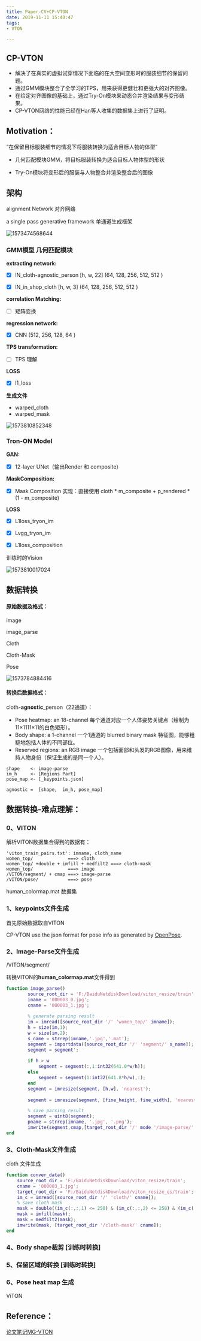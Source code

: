 ```yaml
---
title: Paper-CV+CP-VTON
date: 2019-11-11 15:40:47
tags:
- VTON

---
```


## CP-VTON

- 解决了在真实的虚拟试穿情况下面临的在大空间变形时的服装细节的保留问题。
- 通过GMM模块整合了全学习的TPS，用来获得更健壮和更强大的对齐图像。
- 在给定对齐图像的基础上，通过Try-On模块来动态合并渲染结果与变形结果。
- CP-VTON网络的性能已经在Han等人收集的数据集上进行了证明。



## Motivation：

“在保留目标服装细节的情况下将服装转换为适合目标人物的体型”

- 几何匹配模块GMM，将目标服装转换为适合目标人物体型的形状

- Try-On模块将变形后的服装与人物整合并渲染整合后的图像



## 架构

alignment Network 对齐网络

a single pass generative framework 单通道生成框架

![1573474568644](Paper-CV+CP-VTON/1573474568644.png)

### GMM模型 几何匹配模块

**extracting network:**

- [x] IN_cloth-agnostic_person [h, w, 22]  (64, 128, 256, 512, 512 )

- [x] IN_in_shop_cloth [h, w, 3]  (64, 128, 256, 512, 512 )

**correlation Matching:**

- [ ] 矩阵变换

**regression network:**

- [x] CNN (512, 256, 128, 64 )

**TPS transformation:**

- [ ] TPS 理解

**LOSS**

- [x] l1_loss 

**生成文件**

- warped_cloth
- warped_mask

![1573810852348](Paper-CV+CP-VTON/1573810852348.png)




### Tron-ON Model

**GAN:**

- [x] 12-layer UNet（输出Render 和 composite）

**MaskComposition:**

- [x] Mask Composition 实现：直接使用 cloth * m_composite + p_rendered * (1 - m_composite)

**LOSS**

- [x] L1loss_tryon_im
- [x] Lvgg_tryon_im
- [x] L1loss_composition



训练时的Vision

![1573810017024](Paper-CV+CP-VTON/1573810017024.png)

## 数据转换

#### 原始数据及格式：

image

image_parse

Cloth

Cloth-Mask

Pose

![1573784884416](Paper-CV+CP-VTON/1573784884416.png)



#### 转换后数据格式：

cloth-**agnostic**_person（22通道）：

- Pose heatmap: an 18-channel 每个通道对应一个人体姿势关键点（绘制为11×1111×11的白色矩形）。
- Body shape: a 1-channel  一个1通道的 blurred binary mask 特征图，能够粗糙地包括人体的不同部位。
- Reserved regions: an RGB image 一个包括面部和头发的RGB图像，用来维持人物身份（保证生成的是同一个人）。

```
shape 	 <- image-parse
im_h 	 <- [Regions Part]
pose_map <- [_keypoints.json]

agnostic =  [shape,  im_h, pose_map]
```



## 数据转换-难点理解：

### 0、VITON 

解析VITON数据集合得到的数据有：

```
'viton_train_pairs.txt': imname, cloth_name
women_top/             ===> cloth
women_top/ +double + imfill + medfilt2 ===> cloth-mask
women_top/			   ===> image
/VITON/segment/ + cmap ===> image-parse
/VITON/pose/ 		   ===> pose
```

human_colormap.mat 数据集



### 1、keypoints文件生成

首先原始数据取自VITON

CP-VTON use the json format for pose info as generated by [OpenPose](https://github.com/CMU-Perceptual-Computing-Lab/openpose).



### 2、Image-Parse文件生成

/VITON/segment/

转换VITON的**human_colormap.mat**文件得到

```matlab
function image_parse()
        source_root_dir = 'F:/BaiduNetdiskDownload/viton_resize/train';
        iname = '000003_0.jpg';
        cname = '000003_1.jpg';
        
        % generate parsing result
		im = imread([source_root_dir '/' 'women_top/' imname]);
		h = size(im,1);
		w = size(im,2);
        s_name = strrep(imname,'.jpg','.mat');
        segment = importdata([source_root_dir '/' 'segment/' s_name]);
		segment = segment';
	
	    if h > w
	        segment = segment(:,1:int32(641.0*w/h));
	    else
	        segment = segment(1:int32(641.8*h/w),:);
	    end
	    segment = imresize(segment, [h,w], 'nearest');
        
        segment = imresize(segment, [fine_height, fine_width], 'nearest');

        % save parsing result
	    segment = uint8(segment);
	    pname = strrep(imname, '.jpg', '.png');
	    imwrite(segment,cmap,[target_root_dir '/' mode '/image-parse/' pname]);
end        
```



### 3、Cloth-Mask文件生成

cloth 文件生成

```matlab
function conver_data()
    source_root_dir = 'F:/BaiduNetdiskDownload/viton_resize/train';
    cname = '000003_1.jpg';
    target_root_dir = 'F:/BaiduNetdiskDownload/viton_resize_qs/train';
    im_c = imread([source_root_dir '/' 'cloth/' cname]);
    % save cloth mask
    mask = double((im_c(:,:,1) <= 250) & (im_c(:,:,2) <= 250) & (im_c(:,:,3) <= 250));
    mask = imfill(mask);
    mask = medfilt2(mask);
    imwrite(mask, [target_root_dir '/cloth-mask/' cname]);
end
```

### 4、Body shape裁剪 [训练时转换]



### 5、保留区域的转换 [训练时转换]



### 6、Pose heat map 生成

ViTON



## Reference：

[论文笔记MG-VTON](https://www.cnblogs.com/aldy56/p/9956160.html)